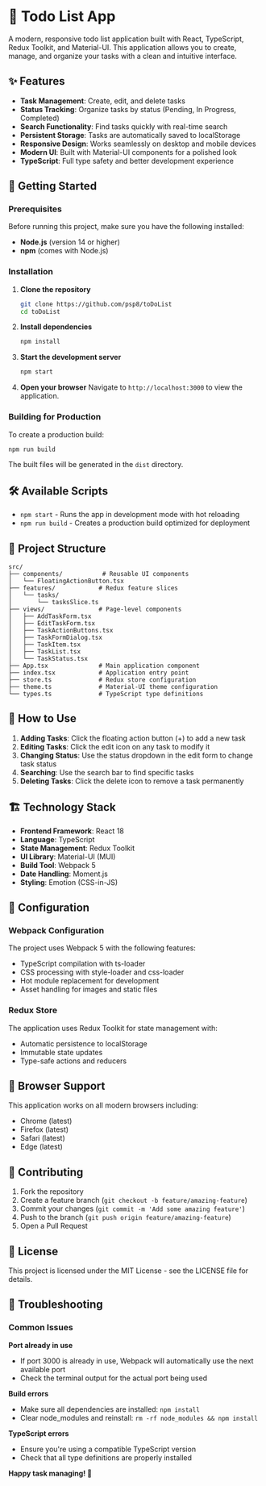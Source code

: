 # 📝 Todo List App

A modern, responsive todo list application built with React, TypeScript, Redux Toolkit, and Material-UI. This application allows you to create, manage, and organize your tasks with a clean and intuitive interface.

## ✨ Features

- **Task Management**: Create, edit, and delete tasks
- **Status Tracking**: Organize tasks by status (Pending, In Progress, Completed)
- **Search Functionality**: Find tasks quickly with real-time search
- **Persistent Storage**: Tasks are automatically saved to localStorage
- **Responsive Design**: Works seamlessly on desktop and mobile devices
- **Modern UI**: Built with Material-UI components for a polished look
- **TypeScript**: Full type safety and better development experience

## 🚀 Getting Started

### Prerequisites

Before running this project, make sure you have the following installed:

- **Node.js** (version 14 or higher)
- **npm** (comes with Node.js)

### Installation

1. **Clone the repository**
   ```bash
   git clone https://github.com/psp8/toDoList
   cd toDoList
   ```

2. **Install dependencies**
   ```bash
   npm install
   ```

3. **Start the development server**
   ```bash
   npm start
   ```

4. **Open your browser**
   Navigate to `http://localhost:3000` to view the application.

### Building for Production

To create a production build:

```bash
npm run build
```

The built files will be generated in the `dist` directory.

## 🛠️ Available Scripts

- `npm start` - Runs the app in development mode with hot reloading
- `npm run build` - Creates a production build optimized for deployment

## 📁 Project Structure

```
src/
├── components/           # Reusable UI components
│   └── FloatingActionButton.tsx
├── features/            # Redux feature slices
│   └── tasks/
│       └── tasksSlice.ts
├── views/               # Page-level components
│   ├── AddTaskForm.tsx
│   ├── EditTaskForm.tsx
│   ├── TaskActionButtons.tsx
│   ├── TaskFormDialog.tsx
│   ├── TaskItem.tsx
│   ├── TaskList.tsx
│   └── TaskStatus.tsx
├── App.tsx              # Main application component
├── index.tsx            # Application entry point
├── store.ts             # Redux store configuration
├── theme.ts             # Material-UI theme configuration
└── types.ts             # TypeScript type definitions
```

## 🎯 How to Use

1. **Adding Tasks**: Click the floating action button (+) to add a new task
2. **Editing Tasks**: Click the edit icon on any task to modify it
3. **Changing Status**: Use the status dropdown in the edit form to change task status
4. **Searching**: Use the search bar to find specific tasks
5. **Deleting Tasks**: Click the delete icon to remove a task permanently

## 🏗️ Technology Stack

- **Frontend Framework**: React 18
- **Language**: TypeScript
- **State Management**: Redux Toolkit
- **UI Library**: Material-UI (MUI)
- **Build Tool**: Webpack 5
- **Date Handling**: Moment.js
- **Styling**: Emotion (CSS-in-JS)

## 🔧 Configuration

### Webpack Configuration
The project uses Webpack 5 with the following features:
- TypeScript compilation with ts-loader
- CSS processing with style-loader and css-loader
- Hot module replacement for development
- Asset handling for images and static files

### Redux Store
The application uses Redux Toolkit for state management with:
- Automatic persistence to localStorage
- Immutable state updates
- Type-safe actions and reducers

## 📱 Browser Support

This application works on all modern browsers including:
- Chrome (latest)
- Firefox (latest)
- Safari (latest)
- Edge (latest)

## 🤝 Contributing

1. Fork the repository
2. Create a feature branch (`git checkout -b feature/amazing-feature`)
3. Commit your changes (`git commit -m 'Add some amazing feature'`)
4. Push to the branch (`git push origin feature/amazing-feature`)
5. Open a Pull Request

## 📄 License

This project is licensed under the MIT License - see the LICENSE file for details.

## 🐛 Troubleshooting

### Common Issues

**Port already in use**
- If port 3000 is already in use, Webpack will automatically use the next available port
- Check the terminal output for the actual port being used

**Build errors**
- Make sure all dependencies are installed: `npm install`
- Clear node_modules and reinstall: `rm -rf node_modules && npm install`

**TypeScript errors**
- Ensure you're using a compatible TypeScript version
- Check that all type definitions are properly installed


**Happy task managing! 🎉**
